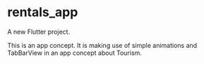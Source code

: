 # rentals_app

A new Flutter project.

This is an app concept.
It is making use of simple animations and TabBarView in an app concept about Tourism.


